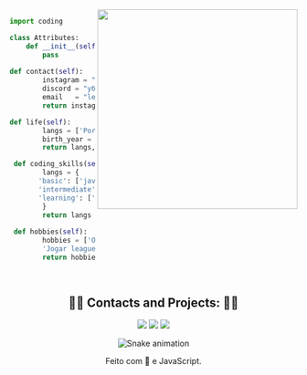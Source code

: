 <img src="https://i.pinimg.com/originals/23/b1/c3/23b1c381f67c76905246a58747fca84b.png" width="350" img align="right" />

<!-- GO CODE -->
```python
import coding

class Attributes:
    def __init__(self):
        pass
        
def contact(self):
        instagram = "leiteiciasan"
        discord = "убийца#6666"
        email   = "leticiaolgalopes@gmail.com"
        return instagram, discord, email

def life(self):
        langs = ['Portugues', 'English']
        birth_year = '27/03/2005'
        return langs, birth_year

 def coding_skills(self):
        langs = {
       'basic': ['java'],
       'intermediate': ['javascript', 'html', 'css', 'C#', 'Flutter'],
       'learning': ['c', 'c++', 'phyton']
        }
        return langs
        
 def hobbies(self):
        hobbies = ['Ouvir musicas', 
        'Jogar league of legends e Fortnite']
        return hobbies
         
         
```



  <div align ="center">
 <h2> 💖🌺 Contacts and Projects: 💖🌺 </h2>
  </div>
  
   <div align = "center" >
 <a href="https://www.linkedin.com/in/olgaleticialopes/" target="_blank"><img src="https://img.shields.io/badge/LinkedIn-0077B5?style=for-the-badge&logo=linkedin&logoColor=white" target="_blank"></a>
 <a href="mailto:leticiaolgalopes@gmail.com" target="_blank"><img src="https://img.shields.io/badge/Gmail-D14836?style=for-the-badge&logo=gmail&logoColor=white" target="_blank"></a>
  <a href="https://codepen.io/olgaleticialopes" target="_blank"><img src="https://img.shields.io/badge/Codepen-000000?style=for-the-badge&logo=codepen&logoColor=white" target="_blank"></a>
      </div>


<div align= "center">
  
  ![Snake animation](https://github.com/danielbped/danielbped/blob/output/github-contribution-grid-snake.svg)
  <p>Feito com 💖 e JavaScript.</p>
</div>
  
  
<!-- 0xMeii - template phyton code -->
  
  
 
